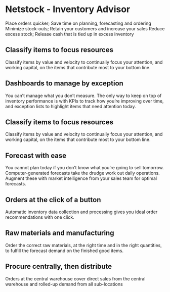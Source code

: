 # Netstock - Inventory Advisor


Place orders quicker; Save time on planning, forecasting and ordering
Minimize stock-outs; Retain your customers and increase your sales
Reduce excess stock; Release cash that is tied up in excess inventory


## Classify items to focus resources
Classify items by value and velocity to continually focus your attention, and working capital, on the items that contribute most to your bottom line.

## Dashboards to manage by exception

You can’t manage what you don’t measure. The only way to keep on top of inventory performance is with KPIs to track how you’re improving over time, and exception lists to highlight items that need attention today.

## Classify items to focus resources

Classify items by value and velocity to continually focus your attention, and working capital, on the items that contribute most to your bottom line.

## Forecast with ease

You cannot plan today if you don’t know what you’re going to sell tomorrow. Computer-generated forecasts take the drudge work out daily operations. Augment these with market intelligence from your sales team for optimal forecasts.

## Orders at the click of a button
Automatic inventory data collection and processing gives you ideal order recommendations with one click.

## Raw materials and manufacturing

Order the correct raw materials, at the right time and in the right quantities, to fulfill the forecast demand on the finished good items.

## Procure centrally, then distribute

Orders at the central warehouse cover direct sales from the central warehouse and rolled-up demand from all sub-locations

